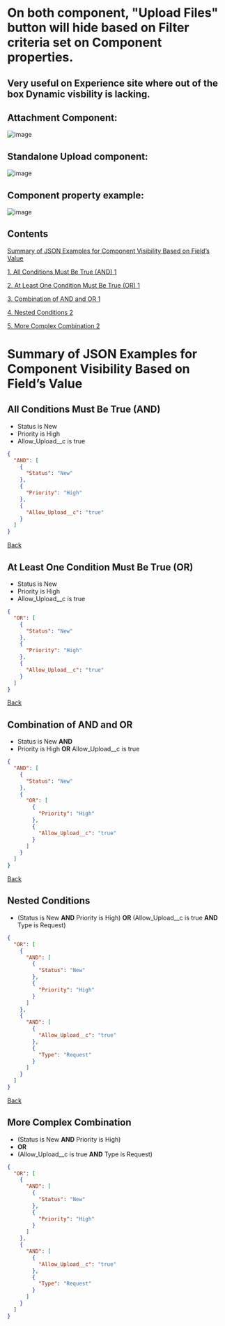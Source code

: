 # On both component, "Upload Files" button will hide based on Filter criteria set on Component properties.
## Very useful on Experience site where out of the box Dynamic visbility is lacking.


## Attachment Component:

![image](https://github.com/user-attachments/assets/e04d9950-cc6e-4316-935a-5d6b6f89a752)


## Standalone Upload component:


![image](https://github.com/user-attachments/assets/6f552b13-c69c-4b4c-8a86-7f1b2d975bea)


## Component property example:


![image](https://github.com/user-attachments/assets/2a276514-392f-429c-8ad1-699a195f1262)



## Contents

[Summary of JSON Examples for Component Visibility Based on Field’s Value](#summary-of-json-examples-for-component-visibility-based-on-fields-value)

[1\. All Conditions Must Be True (AND) 1](#all-conditions-must-be-true-and)

[2\. At Least One Condition Must Be True (OR) 1](#at-least-one-condition-must-be-true-or)

[3\. Combination of AND and OR 1](#combination-of-and-and-or)

[4\. Nested Conditions 2](#nested-conditions)

[5\. More Complex Combination 2](#more-complex-combination)

# Summary of JSON Examples for Component Visibility Based on Field’s Value

## All Conditions Must Be True (AND)

- Status is New
- Priority is High
- Allow_Upload_\_c is true
```json
{
  "AND": [
    {
      "Status": "New"
    },
    {
      "Priority": "High"
    },
    {
      "Allow_Upload__c": "true"
    }
  ]
}
```

[Back](#Contents)

## At Least One Condition Must Be True (OR)

- Status is New
- Priority is High
- Allow_Upload_\_c is true
```json
{
  "OR": [
    {
      "Status": "New"
    },
    {
      "Priority": "High"
    },
    {
      "Allow_Upload__c": "true"
    }
  ]
}
```

[Back](#Contents)

## Combination of AND and OR

- Status is New **AND** 
- Priority is High **OR** Allow_Upload_\_c is true
```json
{
  "AND": [
    {
      "Status": "New"
    },
    {
      "OR": [
        {
          "Priority": "High"
        },
        {
          "Allow_Upload__c": "true"
        }
      ]
    }
  ]
}
```

[Back](#Contents)

## Nested Conditions

- (Status is New **AND** Priority is High) **OR** (Allow_Upload_\_c is true **AND** Type is Request)
```json
{
  "OR": [
    {
      "AND": [
        {
          "Status": "New"
        },
        {
          "Priority": "High"
        }
      ]
    },
    {
      "AND": [
        {
          "Allow_Upload__c": "true"
        },
        {
          "Type": "Request"
        }
      ]
    }
  ]
}
```

[Back](#Contents)

## More Complex Combination

- (Status is New **AND** Priority is High)
- **OR**
- (Allow_Upload_\_c is true **AND** Type is Request)
```json
{
  "OR": [
    {
      "AND": [
        {
          "Status": "New"
        },
        {
          "Priority": "High"
        }
      ]
    },
    {
      "AND": [
        {
          "Allow_Upload__c": "true"
        },
        {
          "Type": "Request"
        }
      ]
    }
  ]
}
```
